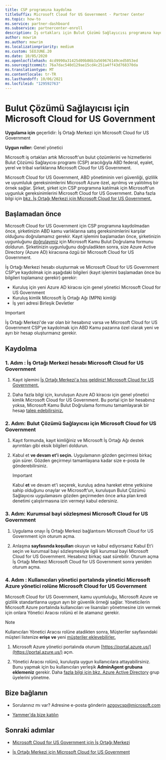```yaml
---
title: CSP programına kaydolma
titleSuffix: Microsoft Cloud for US Government - Partner Center
ms.topic: how-to
ms.service: partner-dashboard
ms.subservice: partnercenter-enroll
description: İş ortakları için Bulut Çözümü Sağlayıcısı programına kaydolmak isteyen iş ortakları için CSP Microsoft Cloud for US Government.
author: mowrim
ms.author: mowrim
ms.localizationpriority: medium
ms.custom: SEOJUNE.20
ms.date: 10/05/2020
ms.openlocfilehash: 4cd9990a31425d09b86b3a569676149ced5053ed
ms.sourcegitcommit: 76a7dac540d129ae15cd4c251a4ff43d768370da
ms.translationtype: MT
ms.contentlocale: tr-TR
ms.lasthandoff: 10/06/2021
ms.locfileid: "129592763"
---
```

# <a name="enroll-in-the-cloud-solution-provider-program-for-microsoft-cloud-for-us-government"></a>Bulut Çözümü Sağlayıcısı için Microsoft Cloud for US Government

**Uygulama için** geçerlidir: İş Ortağı Merkezi için Microsoft Cloud for US Government

**Uygun roller:** Genel yönetici

Microsoft iş ortakları artık Microsoft'un bulut çözümlerini ve hizmetlerini Bulut Çözümü Sağlayıcısı programı (CSP) aracılığıyla ABD federal, eyalet, yerel ve tribal varlıklarına Microsoft Cloud for US Government.

Microsoft Cloud for US Government, ABD yönetiminin veri güvenliği, gizlilik ve uyumluluk gereksinimlerini Microsoft Azure özel, ayrılmış ve yalıtılmış bir örnek sağlar. Şirket, şirket için CSP programına katılmak için Microsoft'un uygunluk gereksinimlerini Microsoft Cloud for US Government. Daha fazla bilgi için [bkz. İş Ortağı Merkezi için Microsoft Cloud for US Government.](partner-center-for-microsoft-us-govt-cloud.md)

## <a name="before-you-begin"></a>Başlamadan önce

Microsoft Cloud for US Government için CSP programına kaydolmadan önce, şirketinizin ABD kamu varlıklarına satış gereksinimlerini karşılar olduğunu doğrulamamız gerekir. Kayıt işlemini başlamadan önce, şirketinizin uygunluğunu [doğrulaymiz](https://azure.microsoft.com/global-infrastructure/government/request/?ReqType=CSP) için Microsoft Kamu Bulut Doğrulama formunu doldurun. Şirketinizin uygunluğunu doğruladikten sonra, size Azure Active Directory (Azure AD) kiracısına özgü bir Microsoft Cloud for US Government.  

İş Ortağı Merkezi hesabı oluşturmak ve Microsoft Cloud for US Government CSP'ye kaydolmak için aşağıdaki bilgileri (kayıt işlemini başlamadan önce bu bilgileri toplamanız gerekir) gerekir:

- Kuruluş için yeni Azure AD kiracısı için genel yönetici Microsoft Cloud for US Government
- Kuruluş kimlik Microsoft İş Ortağı Ağı (MPN) kimliği
- İş yeri adresi Birleşik Devletler

> [!IMPORTANT]  
> İş Ortağı Merkezi'de var olan bir hesabınız varsa ve Microsoft Cloud for US Government CSP'ye kaydolmak için ABD Kamu pazarına özel olarak yeni ve ayrı bir hesap oluşturmanız gerekir.

## <a name="how-to-enroll"></a>Kaydolma

### <a name="step-1---create-a-partner-center-account-for-microsoft-cloud-for-us-government"></a>1. Adım : İş Ortağı Merkezi hesabı Microsoft Cloud for US Government

1. Kayıt işlemini [İş Ortağı Merkezi'a hoş geldiniz! Microsoft Cloud for US Government.](https://partnercenter.microsoft.com/register/resellerusgjoinnow)

2. Daha fazla bilgi için, kuruluşun Azure AD kiracısı için genel yönetici kimlik Microsoft Cloud for US Government. Bu portal için bir hesabınız yoksa, Microsoft Kamu Bulut Doğrulama formunu tamamlayarak bir hesap [talep edebilirsiniz.](https://azure.microsoft.com/global-infrastructure/government/request/?ReqType=CSP)

### <a name="step-2---apply-to-participate-in-the-cloud-solution-provider-program-for-microsoft-cloud-for-us-government"></a>2. Adım: Bulut Çözümü Sağlayıcısı için Microsoft Cloud for US Government

1. Kayıt formunda, kayıt kimliğiniz ve Microsoft İş Ortağı Ağı destek ayrıntıları gibi eksik bilgileri doldurun.

2. Kabul et **ve devam et'i seçin.** Uygulamanın gözden geçirmesi birkaç gün sürer. Gözden geçirmeyi tamamlayana kadar size e-posta ile gönderebilirsiniz.

   > [!IMPORTANT]
   > Kabul **et** ve devam et'i seçerek, kuruluş adına hareket etme yetkisine sahip olduğunu onaylar ve Microsoft'un, kuruluşun Bulut Çözümü Sağlayıcısı uygulamasını gözden geçirmeden önce arka plan kredi denetimi çalıştırmasına izin vermeyi kabul edersiniz.

### <a name="step-3---sign-the-reseller-agreement-for-microsoft-cloud-for-us-government"></a>3. Adım: Kurumsal bayi sözleşmesi Microsoft Cloud for US Government

1. Uygulama onayı İş Ortağı Merkezi bağlantısını Microsoft Cloud for US Government için oturum açma.

2. Anlaşma **sayfasında koşulları** okuyun ve kabul ediyorsanız  Kabul Et'i seçin ve kurumsal bayi sözleşmesiyle ilgili kurumsal bayi Microsoft Cloud for US Government. Hesabınız birkaç saat sürebilir. Oturum açma İş Ortağı Merkezi Microsoft Cloud for US Government sonra yeniden oturum açma.

### <a name="step-4---assign-users-to-the-admin-agent-role-in-the-microsoft-azure-admin-portal-for-microsoft-cloud-for-us-government"></a>4. Adım : Kullanıcıları yönetici portalında yönetici Microsoft Azure yönetici rolüne Microsoft Cloud for US Government

Microsoft Cloud for US Government, kamu uyumluluğu, Microsoft Azure ve gizlilik standartlarına uygun ayrı bir güvenlik örneği sağlar. Yöneticilerin Microsoft Azure portalında kullanıcıları ve lisansları yönetmesine izin vermek için onlara Yönetici Aracısı rolünü el ile atamanız gerekir.

> [!NOTE]
> Kullanıcıları Yönetici Aracısı rolüne atadikten sonra, Müşteriler sayfasındaki müşteri listenize **erişe ve** yeni [müşteriler ekleyebilirler.](add-a-new-customer.md)

1. Microsoft Azure yönetici portalında oturum [https://portal.azure.us/](https://portal.azure.us/) açın.

2. Yönetici Aracısı rolünü, kuruluşta uygun kullanıcılara attayabilirsiniz. Bunu yapmak için bu kullanıcıları yerleşik **AdminAgent grubuna eklemeniz** gerekir. Daha [fazla bilgi için bkz. Azure Active Directory](/azure/active-directory/active-directory-groups-members-azure-portal) grup üyelerini yönetme.

## <a name="connect-with-us"></a>Bize bağlanın

- Sorularınız mı var? Adresine e-posta gönderin azgovcsp@microsoft.com

- [Yammer'da bize katılın](https://www.yammer.com/cloudpartnercommunity/#/threads/inGroup?type=in_group&feedId=11509777)

## <a name="next-steps"></a>Sonraki adımlar

- [Microsoft Cloud for US Government için İş Ortağı Merkezi](partner-center-for-microsoft-us-govt-cloud.md)

- [İş Ortağı Merkezi için Microsoft Cloud for US Government](user-management-in-partner-center-for-microsoft-us-govt-cloud.md)
